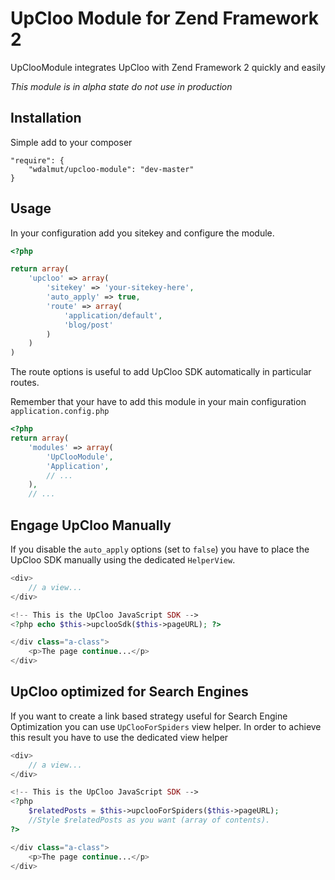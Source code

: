 # UpCloo Module for Zend Framework 2

UpClooModule integrates UpCloo with Zend Framework 2 quickly and easily

*This module is in alpha state do not use in production*

## Installation

Simple add to your composer

```
"require": {
    "wdalmut/upcloo-module": "dev-master"
}
```

## Usage

In your configuration add you sitekey and configure the module.

```php
<?php

return array(
    'upcloo' => array(
        'sitekey' => 'your-sitekey-here',
        'auto_apply' => true,
        'route' => array(
            'application/default',
            'blog/post'
        )
    )
)
```

The route options is useful to add UpCloo SDK automatically in particular
routes.

Remember that your have to add this module in your main configuration
`application.config.php`

```php
<?php
return array(
    'modules' => array(
        'UpClooModule',
        'Application',
        // ...
    ),
    // ...
```

## Engage UpCloo Manually

If you disable the `auto_apply` options (set to `false`) you have to place
the UpCloo SDK manually using the dedicated `HelperView`.

```php
<div>
    // a view...
</div>

<!-- This is the UpCloo JavaScript SDK -->
<?php echo $this->upclooSdk($this->pageURL); ?>

</div class="a-class">
    <p>The page continue...</p>
</div>
```

## UpCloo optimized for Search Engines

If you want to create a link based strategy useful for Search Engine Optimization
you can use `UpClooForSpiders` view helper. In order to achieve this result
you have to use the dedicated view helper

```php
<div>
    // a view...
</div>

<!-- This is the UpCloo JavaScript SDK -->
<?php
    $relatedPosts = $this->upclooForSpiders($this->pageURL);
    //Style $relatedPosts as you want (array of contents).
?>

</div class="a-class">
    <p>The page continue...</p>
</div>
```

